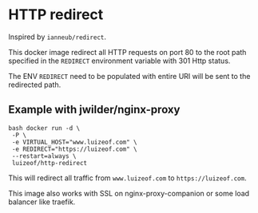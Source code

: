 # HTTP redirect

Inspired by `ianneub/redirect`.

This docker image redirect all HTTP requests on port 80 to the root path specified in the `REDIRECT` environment variable with 301 Http status.

The ENV `REDIRECT` need to be populated with entire URI will be sent to the redirected path.

## Example with jwilder/nginx-proxy

```
bash docker run -d \
 -P \
 -e VIRTUAL_HOST="www.luizeof.com" \
 -e REDIRECT="https://luizeof.com" \
 --restart=always \
 luizeof/http-redirect
```

This will redirect all traffic from `www.luizeof.com` to `https://luizeof.com`.

This image also works with SSL on nginx-proxy-companion or some load balancer like traefik.
